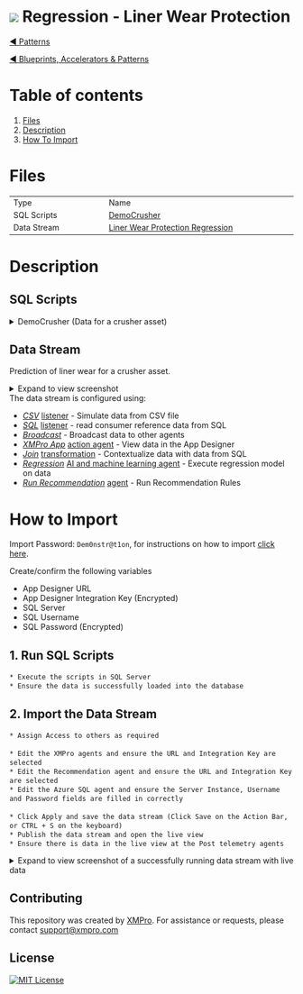 <!-- omit in toc -->
# <img alternative="XMPro Logo X" width="30px" src="https://xmks.s3.amazonaws.com/2020/X-Blue.png#gh-light-mode-only"> Regression - Liner Wear Protection

[◄ Patterns](https://github.com/XMPro/Blueprints-Accelerators-Patterns/tree/master/Patterns)

[◄ Blueprints, Accelerators & Patterns](https://github.com/XMPro/Blueprints-Accelerators-Patterns)

# Table of contents
1. [Files](#files)
2. [Description](#description)
3. [How To Import](#how-to-import)

# Files
<table>
<tr><td width="240px"> Type </td><td width="500px"> Name </td></tr>
<tr>
<td>SQL Scripts</td>
<td><a href="https://github.com/XMPro/Blueprints-Accelerators-Patterns/tree/master/Patterns/Machine%20Learning/Liner%20Wear%20Prediction%20-%20Regression/SQL%20Scripts" target="_blank">DemoCrusher</a></td>
</tr>
<tr>
<td>Data Stream</td>
<td><a href="https://github.com/XMPro/Blueprints-Accelerators-Patterns/blob/master/Patterns/Machine%20Learning/Liner%20Wear%20Prediction%20-%20Regression/Liner%20Wear%20Prediction%20using%20Regression.xuc" target="_blank">Liner Wear Protection Regression</a></td>
</tr>
</table>

# Description
## SQL Scripts

<details>
<summary>DemoCrusher (Data for a crusher asset)</summary>

```
SET ANSI_NULLS ON
GO
SET QUOTED_IDENTIFIER ON
GO
CREATE TABLE [dbo].[DemoCrusher](
	[ID] [bigint] IDENTITY(1,1) NOT NULL,
	[AssetId] [nvarchar](25) NOT NULL,
	[Name] [nvarchar](50) NULL,
	[Latitude] [float] NULL,
	[Longitude] [float] NULL,
	[Live] [bit] NULL,
	[HealthScore] [nchar](10) NULL,
	[Location] [nvarchar](50) NULL,
 CONSTRAINT [PK_DemoCrusher] PRIMARY KEY CLUSTERED 
(
	[ID] ASC
)WITH (STATISTICS_NORECOMPUTE = OFF, IGNORE_DUP_KEY = OFF, OPTIMIZE_FOR_SEQUENTIAL_KEY = OFF) ON [PRIMARY]
) ON [PRIMARY]
GO
SET IDENTITY_INSERT [dbo].[DemoCrusher] ON 
GO
INSERT [dbo].[DemoCrusher] ([ID], [AssetId], [Name], [Latitude], [Longitude], [Live], [HealthScore], [Location]) VALUES (2, N'SC1', N'Crusher 1', 50.770697265309941, -105.34947817747876, 1, N'90        ', N'Canada')
GO
INSERT [dbo].[DemoCrusher] ([ID], [AssetId], [Name], [Latitude], [Longitude], [Live], [HealthScore], [Location]) VALUES (3, N'SC2', N'Crusher 2', 50.770697265309941, -105.34947817747876, 1, N'90        ', N'Canada')
GO
INSERT [dbo].[DemoCrusher] ([ID], [AssetId], [Name], [Latitude], [Longitude], [Live], [HealthScore], [Location]) VALUES (4, N'SC3', N'Crusher 3', 50.770697265309941, -105.34947817747876, 1, N'90        ', N'Canada')
GO
INSERT [dbo].[DemoCrusher] ([ID], [AssetId], [Name], [Latitude], [Longitude], [Live], [HealthScore], [Location]) VALUES (5, N'SC4', N'Crusher 4', 50.770697265309941, -105.34947817747876, 0, N'90        ', N'Canada')
GO
INSERT [dbo].[DemoCrusher] ([ID], [AssetId], [Name], [Latitude], [Longitude], [Live], [HealthScore], [Location]) VALUES (6, N'SC5', N'Crusher 5', 50.770697265309941, -105.34947817747876, 0, N'90        ', N'Canada')
GO
INSERT [dbo].[DemoCrusher] ([ID], [AssetId], [Name], [Latitude], [Longitude], [Live], [HealthScore], [Location]) VALUES (7, N'SC6', N'Crusher 6', 50.770697265309941, -105.34947817747876, 1, N'90        ', N'Canada')
GO
SET IDENTITY_INSERT [dbo].[DemoCrusher] OFF
GO
```

</details>

##

## Data Stream
Prediction of liner wear for a crusher asset.
<details>
  <summary markdown="span">Expand to view screenshot</summary>

![Configured Data Stream](Images/DataStream_01.png)
</details>
The data stream is configured using: 

* <a href="https://xmpro.gitbook.io/csv/" target="_blank"><i>CSV</i></a> <a href="https://documentation.xmpro.com/concepts/agent#listeners" target="_blank">listener</a> - Simulate data from CSV file
* <a href="https://xmpro.gitbook.io/azure-sql/" target="_blank"><i>SQL</i></a> <a href="https://documentation.xmpro.com/concepts/agent#listeners" target="_blank">listener</a> - read consumer reference data from SQL
* <a href="https://xmpro.gitbook.io/broadcast/" target="_blank"><i>Broadcast</i></a> - Broadcast data to other agents
* <a href="https://xmpro.gitbook.io/xmpro-app/" target="_blank"><i>XMPro App</i></a> <a href="https://documentation.xmpro.com/concepts/agent#action-agents" target="_blank">action agent</a> - View data in the App Designer
* <a href="https://xmpro.gitbook.io/join/" target="_blank"><i>Join</i></a> <a href="https://documentation.xmpro.com/concepts/agent#transformations" target="_blank">transformation</a> - Contextualize data with data from SQL
* <a href="https://xmpro.gitbook.io/regression/" target="_blank"><i>Regression</i></a> <a href="https://documentation.xmpro.com/concepts/agent#ai-and-machine-learning" target="_blank">AI and machine learning agent</a> - Execute regression model on data
* <a href="https://xmpro.gitbook.io/run-recommendation/" target="_blank"><i>Run Recommendation</i></a> <a href="https://documentation.xmpro.com/concepts/agent#recommendation" target="_blank">agent</a> - Run Recommendation Rules

##

# How to Import
Import Password: `Dem0nstr@t1on`, for instructions on how to import <a href="https://documentation.xmpro.com/how-tos/import-export-and-clone#importing">click here</a>.

Create/confirm the following variables
  * App Designer URL
  * App Designer Integration Key (Encrypted)
  * SQL Server
  * SQL Username
  * SQL Password (Encrypted)

## 1. Run SQL Scripts

	* Execute the scripts in SQL Server
	* Ensure the data is successfully loaded into the database


## 2. Import the Data Stream

    * Assign Access to others as required
	
	* Edit the XMPro agents and ensure the URL and Integration Key are selected
	* Edit the Recommendation agent and ensure the URL and Integration Key are selected
	* Edit the Azure SQL agent and ensure the Server Instance, Username and Password fields are filled in correctly

	* Click Apply and save the data stream (Click Save on the Action Bar, or CTRL + S on the keyboard)
	* Publish the data stream and open the live view
	* Ensure there is data in the live view at the Post telemetry agents

<details>
  <summary markdown="span">Expand to view screenshot of a successfully running data stream with live data</summary>

![Running Data Stream](Images/DataStream_Running_01.png) 
</details>


## Contributing
This repository was created by <a href="https://xmpro.com/">XMPro</a>. For assistance or requests, please contact <a href="mailto:support@xmpro.com">support@xmpro.com</a>

## License
[![MIT License](https://img.shields.io/badge/License-MIT-green.svg)](https://choosealicense.com/licenses/mit/)